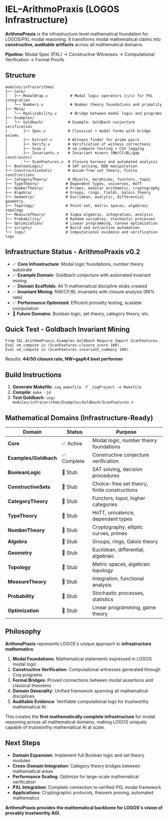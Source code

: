# IEL–ArithmoPraxis (LOGOS Infrastructure)

**ArithmoPraxis** is the infrastructure-level mathematical foundation for LOGOS/PXL modal reasoning. It transforms modal mathematical claims into **constructive, auditable artifacts** across all mathematical domains.

**Pipeline:** Modal Spec (PXL) → Constructive Witnesses → Computational Verification → Formal Proofs

## Structure

```
modules/infra/arithmo/
├── Core/
│   ├── ModalWrap.v          # Modal logic operators (□/◇) for PXL integration
│   └── Numbers.v            # Number theory foundations and primality
├── Meta/
│   └── Realizability.v      # Bridge between modal logic and programs
├── Examples/
│   └── Goldbach/           # Example: Goldbach conjecture verification
│       ├── Spec.v          # Classical + modal forms with bridge axioms
│       ├── Extract.v       # Witness finder for prime pairs
│       ├── Verify.v        # Verification of witness correctness
│       ├── Scan.v          # vm_compute testing + CSV logging
│       ├── Invariants.v    # Invariant miners (NW/CF/BL/gap constraints)
│       └── ScanFeatures.v  # Closure harness and automated analysis
├── BooleanLogic/           # SAT solving, BDD manipulation
├── ConstructiveSets/       # Axiom-free set theory, finite constructions
├── CategoryTheory/         # Objects, morphisms, functors, topoi
├── TypeTheory/            # Dependent types, universes, HoTT
├── NumberTheory/          # Primes, modular arithmetic, cryptography
├── Algebra/               # Groups, rings, fields, Galois theory
├── Geometry/              # Euclidean, analytic, differential geometry
├── Topology/              # Point-set, metric spaces, algebraic topology
├── MeasureTheory/         # Sigma-algebras, integration, analysis
├── Probability/           # Random variables, stochastic processes
├── Optimization/          # Linear programming, convex optimization
├── scripts/               # Build and extraction automation
└── logs/                  # Computational evidence and verification logs
```

## Infrastructure Status - ArithmoPraxis v0.2

- ✅ **Core Infrastructure**: Modal logic foundations, number theory substrate
- ✅ **Example Domain**: Goldbach conjecture with automated invariant mining
- ✅ **Domain Scaffolds**: All 11 mathematical discipline stubs created
- ✅ **Invariant Mining**: NW/CF/BL invariants with closure analysis (88% rate)
- ✅ **Performance Optimized**: Efficient primality testing, scalable computation
- 🚧 **Future Domains**: Boolean logic, set theory, category theory, etc.

## Quick Test - Goldbach Invariant Mining

```coq
From IEL.ArithmoPraxis.Examples.Goldbach Require Import ScanFeatures.
Eval vm_compute in (ScanFeatures.closure_score 100).
Eval vm_compute in (ScanFeatures.invariant_summary 100).
```

Results: **44/50 closure rate, NW+gapK4 best performer**

## Build Instructions

1. **Generate Makefile**: `coq_makefile -f _CoqProject -o Makefile`
2. **Compile**: `make -j4`
3. **Test Goldbach**: `coqc modules/infra/arithmo/Examples/Goldbach/ScanFeatures.v`

## Mathematical Domains (Infrastructure-Ready)

| Domain | Status | Purpose |
|--------|--------|---------|
| **Core** | ✅ Active | Modal logic, number theory foundations |
| **Examples/Goldbach** | ✅ Complete | Constructive conjecture verification |
| **BooleanLogic** | 🚧 Stub | SAT solving, decision procedures |
| **ConstructiveSets** | 🚧 Stub | Choice-free set theory, finite constructions |
| **CategoryTheory** | 🚧 Stub | Functors, topoi, higher categories |
| **TypeTheory** | 🚧 Stub | HoTT, univalence, dependent types |
| **NumberTheory** | 🚧 Stub | Cryptography, elliptic curves, primes |
| **Algebra** | 🚧 Stub | Groups, rings, Galois theory |
| **Geometry** | 🚧 Stub | Euclidean, differential, algebraic |
| **Topology** | 🚧 Stub | Metric spaces, algebraic topology |
| **MeasureTheory** | 🚧 Stub | Integration, functional analysis |
| **Probability** | 🚧 Stub | Stochastic processes, statistics |
| **Optimization** | 🚧 Stub | Linear programming, game theory |

## Philosophy

**ArithmoPraxis** represents LOGOS's unique approach to **infrastructure mathematics**:

1. **Modal Foundations**: Mathematical statements expressed in LOGOS modal logic
2. **Constructive Verification**: Computational witnesses generated through Coq programs
3. **Formal Bridges**: Proved connections between modal assertions and classical theorems
4. **Domain Generality**: Unified framework spanning all mathematical disciplines
5. **Auditable Evidence**: Verifiable computational logs for trustworthy mathematical AI

This creates the **first mathematically complete infrastructure** for modal reasoning across all mathematical domains, making LOGOS uniquely capable of trustworthy mathematical AI at scale.

## Next Steps

- **Domain Expansion**: Implement full Boolean logic and set theory modules
- **Cross-Domain Integration**: Category theory bridges between mathematical areas
- **Performance Scaling**: Optimize for large-scale mathematical verification
- **PXL Integration**: Complete connection to verified PXL modal framework
- **Applications**: Cryptographic protocols, theorem proving, automated mathematics

**ArithmoPraxis provides the mathematical backbone for LOGOS's vision of provably trustworthy AGI.**
